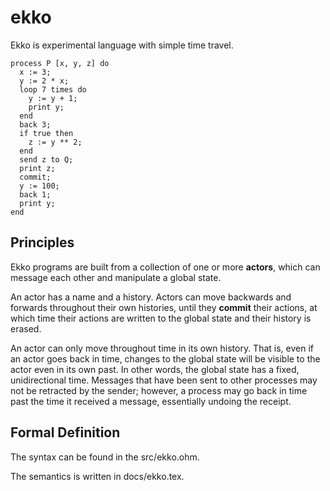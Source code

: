 # ekko

Ekko is experimental language with simple time travel.

```
process P [x, y, z] do
  x := 3;
  y := 2 * x;
  loop 7 times do
    y := y + 1;
    print y;
  end
  back 3;
  if true then
    z := y ** 2;
  end
  send z to Q;
  print z;
  commit;
  y := 100;
  back 1;
  print y;
end
```

## Principles

Ekko programs are built from a collection of one or more **actors**, which can message each other and manipulate a global state.

An actor has a name and a history. Actors can move backwards and forwards throughout their own histories, until they **commit** their actions, at which time their actions are written to the global state and their history is erased.

An actor can only move throughout time in its own history. That is, even if an actor goes back in time, changes to the global state will be visible to the actor even in its own past. In other words, the global state has a fixed, unidirectional time. Messages that have been sent to other processes may not be retracted by the sender; however, a process may go back in time past the time it received a message, essentially undoing the receipt.

## Formal Definition

The syntax can be found in the src/ekko.ohm.

The semantics is written in docs/ekko.tex.
